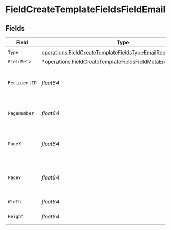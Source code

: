 # FieldCreateTemplateFieldsFieldEmail


## Fields

| Field                                                                                                                                           | Type                                                                                                                                            | Required                                                                                                                                        | Description                                                                                                                                     |
| ----------------------------------------------------------------------------------------------------------------------------------------------- | ----------------------------------------------------------------------------------------------------------------------------------------------- | ----------------------------------------------------------------------------------------------------------------------------------------------- | ----------------------------------------------------------------------------------------------------------------------------------------------- |
| `Type`                                                                                                                                          | [operations.FieldCreateTemplateFieldsTypeEmailRequestBody1](../../models/operations/fieldcreatetemplatefieldstypeemailrequestbody1.md)          | :heavy_check_mark:                                                                                                                              | N/A                                                                                                                                             |
| `FieldMeta`                                                                                                                                     | [*operations.FieldCreateTemplateFieldsFieldMetaEmailRequestBody](../../models/operations/fieldcreatetemplatefieldsfieldmetaemailrequestbody.md) | :heavy_minus_sign:                                                                                                                              | N/A                                                                                                                                             |
| `RecipientID`                                                                                                                                   | *float64*                                                                                                                                       | :heavy_check_mark:                                                                                                                              | The ID of the recipient to create the field for.                                                                                                |
| `PageNumber`                                                                                                                                    | *float64*                                                                                                                                       | :heavy_check_mark:                                                                                                                              | The page number the field will be on.                                                                                                           |
| `PageX`                                                                                                                                         | *float64*                                                                                                                                       | :heavy_check_mark:                                                                                                                              | The X coordinate of where the field will be placed.                                                                                             |
| `PageY`                                                                                                                                         | *float64*                                                                                                                                       | :heavy_check_mark:                                                                                                                              | The Y coordinate of where the field will be placed.                                                                                             |
| `Width`                                                                                                                                         | *float64*                                                                                                                                       | :heavy_check_mark:                                                                                                                              | The width of the field.                                                                                                                         |
| `Height`                                                                                                                                        | *float64*                                                                                                                                       | :heavy_check_mark:                                                                                                                              | The height of the field.                                                                                                                        |